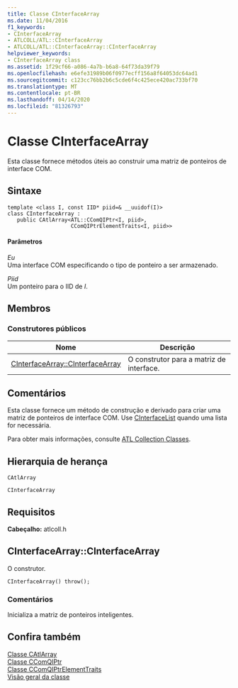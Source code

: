 ```yaml
---
title: Classe CInterfaceArray
ms.date: 11/04/2016
f1_keywords:
- CInterfaceArray
- ATLCOLL/ATL::CInterfaceArray
- ATLCOLL/ATL::CInterfaceArray::CInterfaceArray
helpviewer_keywords:
- CInterfaceArray class
ms.assetid: 1f29cf66-a086-4a7b-b6a8-64f73da39f79
ms.openlocfilehash: e6efe31989b06f0977ecff156a8f64053dc64ad1
ms.sourcegitcommit: c123cc76bb2b6c5cde6f4c425ece420ac733bf70
ms.translationtype: MT
ms.contentlocale: pt-BR
ms.lasthandoff: 04/14/2020
ms.locfileid: "81326793"
---
```

# <a name="cinterfacearray-class"></a>Classe CInterfaceArray

Esta classe fornece métodos úteis ao construir uma matriz de ponteiros de interface COM.

## <a name="syntax"></a>Sintaxe

```
template <class I, const IID* piid=& __uuidof(I)>
class CInterfaceArray :
   public CAtlArray<ATL::CComQIPtr<I, piid>,
                    CComQIPtrElementTraits<I, piid>>
```

#### <a name="parameters"></a>Parâmetros

*Eu*<br/>
Uma interface COM especificando o tipo de ponteiro a ser armazenado.

*Piid*<br/>
Um ponteiro para o IID de *I*.

## <a name="members"></a>Membros

### <a name="public-constructors"></a>Construtores públicos

|Nome|Descrição|
|----------|-----------------|
|[CInterfaceArray::CInterfaceArray](#cinterfacearray)|O construtor para a matriz de interface.|

## <a name="remarks"></a>Comentários

Esta classe fornece um método de construção e derivado para criar uma matriz de ponteiros de interface COM. Use [CInterfaceList](../../atl/reference/cinterfacelist-class.md) quando uma lista for necessária.

Para obter mais informações, consulte [ATL Collection Classes](../../atl/atl-collection-classes.md).

## <a name="inheritance-hierarchy"></a>Hierarquia de herança

`CAtlArray`

`CInterfaceArray`

## <a name="requirements"></a>Requisitos

**Cabeçalho:** atlcoll.h

## <a name="cinterfacearraycinterfacearray"></a><a name="cinterfacearray"></a>CInterfaceArray::CInterfaceArray

O construtor.

```
CInterfaceArray() throw();
```

### <a name="remarks"></a>Comentários

Inicializa a matriz de ponteiros inteligentes.

## <a name="see-also"></a>Confira também

[Classe CAtlArray](../../atl/reference/catlarray-class.md)<br/>
[Classe CComQIPtr](../../atl/reference/ccomqiptr-class.md)<br/>
[Classe CComQIPtrElementTraits](../../atl/reference/ccomqiptrelementtraits-class.md)<br/>
[Visão geral da classe](../../atl/atl-class-overview.md)
